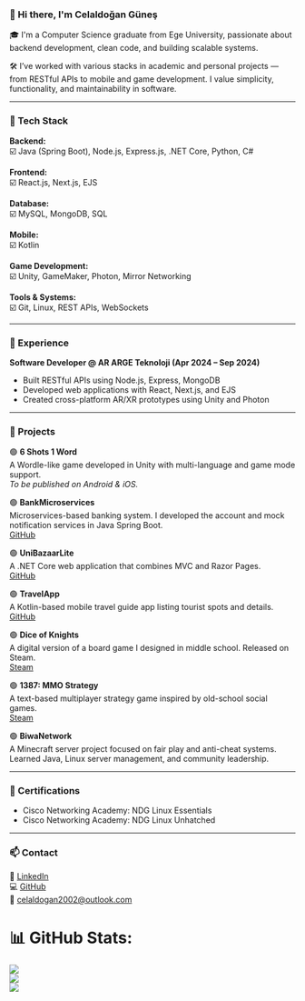 ### 👋 Hi there, I'm Celaldoğan Güneş

🎓 I'm a Computer Science graduate from Ege University, passionate about backend development, clean code, and building scalable systems.

🛠️ I’ve worked with various stacks in academic and personal projects — from RESTful APIs to mobile and game development. I value simplicity, functionality, and maintainability in software.

---

### 🔧 Tech Stack

**Backend:**  
☑️ Java (Spring Boot), Node.js, Express.js, .NET Core, Python, C#

**Frontend:**  
☑️ React.js, Next.js, EJS

**Database:**  
☑️ MySQL, MongoDB, SQL

**Mobile:**  
☑️ Kotlin

**Game Development:**  
☑️ Unity, GameMaker, Photon, Mirror Networking

**Tools & Systems:**  
☑️ Git, Linux, REST APIs, WebSockets

---

### 💼 Experience

**Software Developer @ AR ARGE Teknoloji (Apr 2024 – Sep 2024)**  
- Built RESTful APIs using Node.js, Express, MongoDB  
- Developed web applications with React, Next.js, and EJS  
- Created cross-platform AR/XR prototypes using Unity and Photon

---

### 🚀 Projects

🟢 **6 Shots 1 Word**  
A Wordle-like game developed in Unity with multi-language and game mode support.  
*To be published on Android & iOS.*

🟢 **BankMicroservices**  
Microservices-based banking system. I developed the account and mock notification services in Java Spring Boot.  
[GitHub](https://github.com/CelaldoganGunes/BankMicroservices)

🟢 **UniBazaarLite**  
A .NET Core web application that combines MVC and Razor Pages.  
[GitHub](https://github.com/CelaldoganGunes/UniBazaarLite)

🟢 **TravelApp**  
A Kotlin-based mobile travel guide app listing tourist spots and details.  
[GitHub](https://github.com/CelaldoganGunes/TravelApp)

🟢 **Dice of Knights**  
A digital version of a board game I designed in middle school. Released on Steam.  
[Steam](https://store.steampowered.com/app/1600760/Dice_Of_Knights/)

🟢 **1387: MMO Strategy**  
A text-based multiplayer strategy game inspired by old-school social games.  
[Steam](https://store.steampowered.com/app/2113200/1387_MMO_Strategy/)

🟢 **BiwaNetwork**  
A Minecraft server project focused on fair play and anti-cheat systems. Learned Java, Linux server management, and community leadership.

---

### 📜 Certifications

- Cisco Networking Academy: NDG Linux Essentials  
- Cisco Networking Academy: NDG Linux Unhatched

---

### 📫 Contact

🔗 [LinkedIn](https://www.linkedin.com/in/celaldogangunes/)  
💻 [GitHub](https://github.com/CelaldoganGunes)  
📩 celaldogan2002@outlook.com

# 📊 GitHub Stats:
![](https://github-readme-stats.vercel.app/api?username=Celaldogangunes&theme=default&hide_border=false&include_all_commits=true&count_private=true)<br/>
![](https://github-readme-streak-stats.herokuapp.com/?user=Celaldogangunes&theme=default&hide_border=false)<br/>
![](https://github-readme-stats.vercel.app/api/top-langs/?username=Celaldogangunes&theme=default&hide_border=false&include_all_commits=true&count_private=true&layout=compact)

<!-- Proudly created with GPRM ( https://gprm.itsvg.in ) -->

